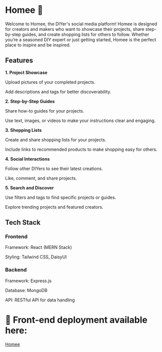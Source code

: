 # Homee 🧱

Welcome to Homee, the DIYer's social media platform! Homee is designed for creators and makers who want to showcase their projects, share step-by-step guides, and create shopping lists for others to follow. Whether you’re a seasoned DIY expert or just getting started, Homee is the perfect place to inspire and be inspired.

## Features

**1. Project Showcase**

Upload pictures of your completed projects.

Add descriptions and tags for better discoverability.

**2. Step-by-Step Guides**

Share how-to guides for your projects.

Use text, images, or videos to make your instructions clear and engaging.

**3. Shopping Lists**

Create and share shopping lists for your projects.

Include links to recommended products to make shopping easy for others.

**4. Social Interactions**

Follow other DIYers to see their latest creations.

Like, comment, and share projects.

**5. Search and Discover**

Use filters and tags to find specific projects or guides.

Explore trending projects and featured creators.

## Tech Stack

### Frontend

Framework: React (MERN Stack)

Styling: Tailwind CSS, DaisyUI

### Backend

Framework: Express.js

Database: MongoDB

API: RESTful API for data handling

# 🧱 Front-end deployment available here:

<a href="homeebyabdullah.netlify.app"> Homee </a>
